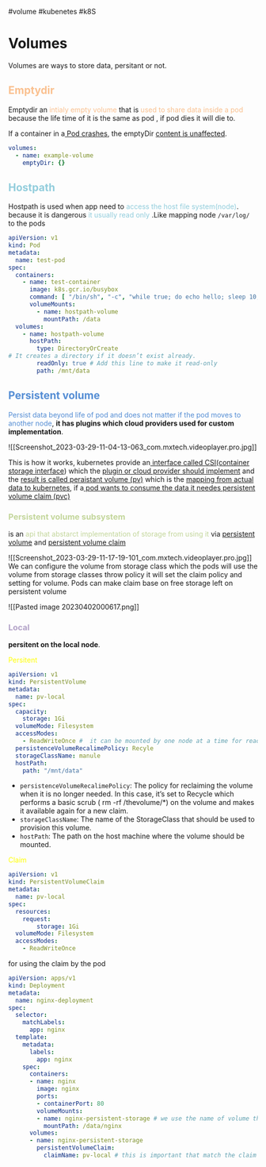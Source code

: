 #volume #kubenetes #k8S 

# Volumes
Volumes are ways to store data, persitant or not.

## <font color="#fac08f">Emptydir</font>
Emptydir an<font color="#fac08f"> intialy empty volume</font> that is<font color="#fac08f"> used to share data inside a pod</font> because the life time of it is the same as pod , if pod dies it will die to.

If a container in a<u> Pod crashes</u>, the emptyDir <u>content is unaffected</u>.

```yaml
volumes:
  - name: example-volume
    emptyDir: {}
```
## <font color="#92cddc">Hostpath</font>
Hostpath is used when app need to <font color="#92cddc">access the host file system(node)</font>. because it is dangerous <font color="#92cddc">it usually read only</font> .Like mapping node `/var/log/` to the pods 
```yaml
apiVersion: v1
kind: Pod
metadata:
  name: test-pod
spec:
  containers:
    - name: test-container
      image: k8s.gcr.io/busybox
      command: [ "/bin/sh", "-c", "while true; do echo hello; sleep 10; done" ]
      volumeMounts:
        - name: hostpath-volume
          mountPath: /data
  volumes:
    - name: hostpath-volume
      hostPath:
		type: DirectoryOrCreate
# It creates a directory if it doesn’t exist already.
	    readOnly: true # Add this line to make it read-only
        path: /mnt/data
```
## <font color="#548dd4">Persistent volume</font> 
<font color="#548dd4">Persist data beyond life of pod and does not matter if the pod moves to another node</font>, **it has plugins which cloud providers used for custom implementation**. 

![[Screenshot_2023-03-29-11-04-13-063_com.mxtech.videoplayer.pro.jpg]]

This is how it works, kubernetes provide an<u> interface called CSI(container storage interface</u>) which the <u>plugin or cloud provider should implement</u> and the <u>result is called peraistant volume (pv)</u> which is the <u>mapping from actual data to kubernetes</u>, if a<u> pod wants to consume the data it needes persistent volume claim (pvc)</u> 

### <font color="#c3d69b"> Persistent volume subsystem</font>
is an <font color="#c3d69b">api that abstarct implementation of storage from using it</font> via <u>persistent volume</u> and <u>persistent volume claim</u> 

![[Screenshot_2023-03-29-11-17-19-101_com.mxtech.videoplayer.pro.jpg]]
We can configure the volume from storage class which the pods will use the volume from storage classes throw policy it will set the claim policy and setting for volume.
Pods can make claim base on free storage left on persistent volume 

![[Pasted image 20230402000617.png]]
### <font color="#b2a2c7">Local</font>
**persitent on the local node**. 

<font color="#ffff00">Persitent</font>
```yaml
apiVersion: v1
kind: PersistentVolume
metadata:
  name: pv-local
spec:
  capacity:
    storage: 1Gi
  volumeMode: Filesystem
  accessModes:
    - ReadWriteOnce #  it can be mounted by one node at a time for read-write access.
  persistenceVolumeRecalimePolicy: Recyle
  storageClassName: manule
  hostPath:
    path: "/mnt/data"
```

-   `persistenceVolumeRecalimePolicy`: The policy for reclaiming the volume when it is no longer needed. In this case, it’s set to Recycle which performs a basic scrub ( rm -rf /thevolume/*) on the volume and makes it available again for a new claim.
-   `storageClassName`: The name of the StorageClass that should be used to provision this volume.
-   `hostPath`: The path on the host machine where the volume should be mounted.

<font color="#ffff00">Claim</font> 
```yaml
apiVersion: v1
kind: PersistentVolumeClaim
metadata:
  name: pv-local
spec:
  resources:
	request:
		storage: 1Gi
  volumeMode: Filesystem
  accessModes:
    - ReadWriteOnce
```

for using the claim by the pod
```yaml
apiVersion: apps/v1
kind: Deployment
metadata:
  name: nginx-deployment
spec:
  selector:
    matchLabels:
      app: nginx
  template:
    metadata:
      labels:
        app: nginx
    spec:
      containers:
      - name: nginx
        image: nginx
        ports:
        - containerPort: 80
        volumeMounts:
        - name: nginx-persistent-storage # we use the name of volume that defined in the spec not the claim directly
          mountPath: /data/nginx
      volumes:
      - name: nginx-persistent-storage
        persistentVolumeClaim:
          claimName: pv-local # this is important that match the claim 
```
